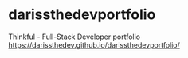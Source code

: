 # darissthedevportfolio
Thinkful - Full-Stack Developer portfolio
https://darissthedev.github.io/darissthedevportfolio/
